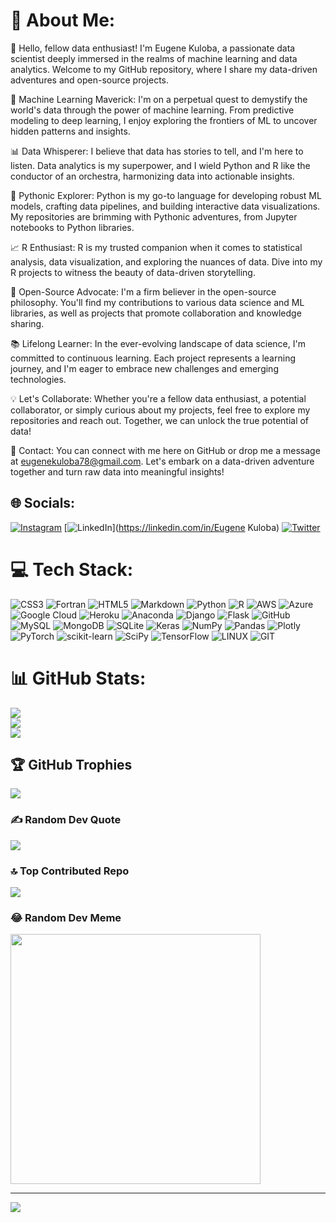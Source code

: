 # 💫 About Me:
👋 Hello, fellow data enthusiast! I'm Eugene Kuloba, a passionate data scientist deeply immersed in the realms of machine learning and data analytics. Welcome to my GitHub repository, where I share my data-driven adventures and open-source projects.

🤖 Machine Learning Maverick: I'm on a perpetual quest to demystify the world's data through the power of machine learning. From predictive modeling to deep learning, I enjoy exploring the frontiers of ML to uncover hidden patterns and insights.

📊 Data Whisperer: I believe that data has stories to tell, and I'm here to listen. Data analytics is my superpower, and I wield Python and R like the conductor of an orchestra, harmonizing data into actionable insights.

🐍 Pythonic Explorer: Python is my go-to language for developing robust ML models, crafting data pipelines, and building interactive data visualizations. My repositories are brimming with Pythonic adventures, from Jupyter notebooks to Python libraries.

📈 R Enthusiast: R is my trusted companion when it comes to statistical analysis, data visualization, and exploring the nuances of data. Dive into my R projects to witness the beauty of data-driven storytelling.

🌟 Open-Source Advocate: I'm a firm believer in the open-source philosophy. You'll find my contributions to various data science and ML libraries, as well as projects that promote collaboration and knowledge sharing.

📚 Lifelong Learner: In the ever-evolving landscape of data science, I'm committed to continuous learning. Each project represents a learning journey, and I'm eager to embrace new challenges and emerging technologies.

💡 Let's Collaborate: Whether you're a fellow data enthusiast, a potential collaborator, or simply curious about my projects, feel free to explore my repositories and reach out. Together, we can unlock the true potential of data!

📧 Contact: You can connect with me here on GitHub or drop me a message at eugenekuloba78@gmail.com. Let's embark on a data-driven adventure together and turn raw data into meaningful insights!



## 🌐 Socials:
[![Instagram](https://img.shields.io/badge/Instagram-%23E4405F.svg?logo=Instagram&logoColor=white)](https://instagram.com/_._.eugene_._) [![LinkedIn](https://img.shields.io/badge/LinkedIn-%230077B5.svg?logo=linkedin&logoColor=white)](https://linkedin.com/in/Eugene Kuloba) [![Twitter](https://img.shields.io/badge/Twitter-%231DA1F2.svg?logo=Twitter&logoColor=white)](https://twitter.com/Eugene46466240) 

# 💻 Tech Stack:
![CSS3](https://img.shields.io/badge/css3-%231572B6.svg?style=for-the-badge&logo=css3&logoColor=white) ![Fortran](https://img.shields.io/badge/Fortran-%23734F96.svg?style=for-the-badge&logo=fortran&logoColor=white) ![HTML5](https://img.shields.io/badge/html5-%23E34F26.svg?style=for-the-badge&logo=html5&logoColor=white) ![Markdown](https://img.shields.io/badge/markdown-%23000000.svg?style=for-the-badge&logo=markdown&logoColor=white) ![Python](https://img.shields.io/badge/python-3670A0?style=for-the-badge&logo=python&logoColor=ffdd54) ![R](https://img.shields.io/badge/r-%23276DC3.svg?style=for-the-badge&logo=r&logoColor=white) ![AWS](https://img.shields.io/badge/AWS-%23FF9900.svg?style=for-the-badge&logo=amazon-aws&logoColor=white) ![Azure](https://img.shields.io/badge/azure-%230072C6.svg?style=for-the-badge&logo=azure-devops&logoColor=white) ![Google Cloud](https://img.shields.io/badge/Google%20Cloud-%234285F4.svg?style=for-the-badge&logo=google-cloud&logoColor=white) ![Heroku](https://img.shields.io/badge/heroku-%23430098.svg?style=for-the-badge&logo=heroku&logoColor=white) ![Anaconda](https://img.shields.io/badge/Anaconda-%2344A833.svg?style=for-the-badge&logo=anaconda&logoColor=white) ![Django](https://img.shields.io/badge/django-%23092E20.svg?style=for-the-badge&logo=django&logoColor=white) ![Flask](https://img.shields.io/badge/flask-%23000.svg?style=for-the-badge&logo=flask&logoColor=white) ![GitHub](https://img.shields.io/badge/GitHub-%23121011.svg?style=for-the-badge&logo=github&logoColor=white) ![MySQL](https://img.shields.io/badge/mysql-%2300f.svg?style=for-the-badge&logo=mysql&logoColor=white) ![MongoDB](https://img.shields.io/badge/MongoDB-%234ea94b.svg?style=for-the-badge&logo=mongodb&logoColor=white) ![SQLite](https://img.shields.io/badge/sqlite-%2307405e.svg?style=for-the-badge&logo=sqlite&logoColor=white) ![Keras](https://img.shields.io/badge/Keras-%23D00000.svg?style=for-the-badge&logo=Keras&logoColor=white) ![NumPy](https://img.shields.io/badge/numpy-%23013243.svg?style=for-the-badge&logo=numpy&logoColor=white) ![Pandas](https://img.shields.io/badge/pandas-%23150458.svg?style=for-the-badge&logo=pandas&logoColor=white) ![Plotly](https://img.shields.io/badge/Plotly-%233F4F75.svg?style=for-the-badge&logo=plotly&logoColor=white) ![PyTorch](https://img.shields.io/badge/PyTorch-%23EE4C2C.svg?style=for-the-badge&logo=PyTorch&logoColor=white) ![scikit-learn](https://img.shields.io/badge/scikit--learn-%23F7931E.svg?style=for-the-badge&logo=scikit-learn&logoColor=white) ![SciPy](https://img.shields.io/badge/SciPy-%230C55A5.svg?style=for-the-badge&logo=scipy&logoColor=%white) ![TensorFlow](https://img.shields.io/badge/TensorFlow-%23FF6F00.svg?style=for-the-badge&logo=TensorFlow&logoColor=white) ![LINUX](https://img.shields.io/badge/Linux-FCC624?style=for-the-badge&logo=linux&logoColor=black) ![GIT](https://img.shields.io/badge/Git-fc6d26?style=for-the-badge&logo=git&logoColor=white)
# 📊 GitHub Stats:
![](https://github-readme-stats.vercel.app/api?username=eugenekuloba&theme=default&hide_border=false&include_all_commits=false&count_private=false)<br/>
![](https://github-readme-streak-stats.herokuapp.com/?user=eugenekuloba&theme=default&hide_border=false)<br/>
![](https://github-readme-stats.vercel.app/api/top-langs/?username=eugenekuloba&theme=default&hide_border=false&include_all_commits=false&count_private=false&layout=compact)

## 🏆 GitHub Trophies
![](https://github-profile-trophy.vercel.app/?username=eugenekuloba&theme=radical&no-frame=false&no-bg=false&margin-w=4)

### ✍️ Random Dev Quote
![](https://quotes-github-readme.vercel.app/api?type=vetical&theme=light)

### 🔝 Top Contributed Repo
![](https://github-contributor-stats.vercel.app/api?username=eugenekuloba&limit=5&theme=flat&combine_all_yearly_contributions=true)

### 😂 Random Dev Meme
<img src='https://randommeme-five.vercel.app/' style="height: 400px;"/>

---
[![](https://visitcount.itsvg.in/api?id=eugenekuloba&icon=0&color=0)](https://visitcount.itsvg.in)

<!-- Proudly created with GPRM ( https://gprm.itsvg.in ) -->
